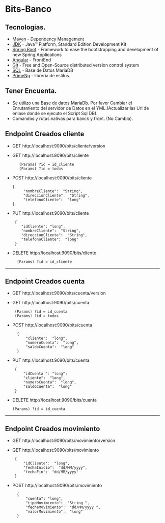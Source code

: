 # Bits-Banco
## Tecnologias.
* 	[Maven](https://maven.apache.org/) - Dependency Management
* 	[JDK](http://www.oracle.com/technetwork/java/javase/downloads/) - Java™ Platform, Standard Edition Development Kit 
* 	[Spring Boot](https://spring.io/projects/spring-boot) - Framework to ease the bootstrapping and development of new Spring Applications
*   [Angular](https://angular.io/guide/router-tutorial) - FrontEnd
* 	[Git](https://git-scm.com/) - Free and Open-Source distributed version control system 
* 	[SQL](https://url/) - Base de Datos MariaDB
* 	[PrimeNg](https://url/) - libreria de estilos


## Tener Encuenta.

- Se utilizo una Base de datos MariaDb. Por favor Cambiar el Enrutamiento del servidor de Datos en el YML.(Actualizar las Url de enlase donde se ejecuto el Script Sql DB).
- Comandos y rutas nativas para banck y front. (No Cambia).

## Endpoint Creados cliente
 - GET http://localhost:9090/bits/cliente/version
 - GET http://localhost:9090/bits/cliente
         
	      (Params) ?id = id_cliente
	      (Params) ?id = todos

 - POST http://localhost:9090/bits/cliente
 
       {
            "nombreCliente":  "String", 
            "direccionCliente":  "String",
            "telefonoCliente":  "long"
       }
                               
         
- PUT http://localhost:9090/bits/cliente
  
       {
          "idCliente": "long",
          "nombreCliente":  "String", 
          "direccionCliente":  "String",
          "telefonoCliente":  "long"
       }
                          
 - DELETE http://localhost:9090/bits/cliente
 
     	 (Params) ?id = id_cliente

---

## Endpoint Creados cuenta
 - GET http://localhost:9090/bits/cuenta/version
 - GET http://localhost:9090/bits/cuenta

        (Params) ?id = id_cuenta
        (Params) ?id = todos

- POST http://localhost:9090/bits/cuenta

		{
			"cliente":  "long", 
			"numeroCuenta":  "long",
			"saldoCuenta":  "long"
		}
       
 - PUT http://localhost:9090/bits/cuenta
  
		{
			"idCuenta ": "long";
			"cliente":  "long", 
			"numeroCuenta":  "long",
			"saldoCuenta":  "long"
		}
       
- DELETE http://localhost:9090/bits/cuenta

      (Params) ?id = id_cuenta

---

## Endpoint Creados movimiento
 - GET http://localhost:9090/bits/movimiento/version
 - GET http://localhost:9090/bits/movimiento
 
		{
			"idCliente":  "long", 
			"fechaInicio":  "dd/MM/yyyy",
			"fechaFin":  "dd/MM/yyyy"
		}

- POST http://localhost:9090/bits/movimiento

		{
			"cuenta": "long", 
			"tipoMovimiento":  "String ",
			"fechaMovimiento":  "dd/MM/yyyy ",
			"valorMovimiento":  "long"
		}
  
